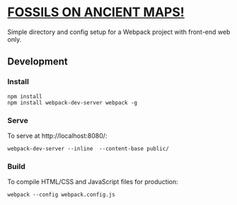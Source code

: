 # [FOSSILS ON ANCIENT MAPS!](http://hackthedinos.github.io/RC-pangea3/public/)
Simple directory and config setup for a Webpack project with front-end web only. 

## Development 
### Install
```
npm install
npm install webpack-dev-server webpack -g
```

### Serve

To serve at http://localhost:8080/:

```
webpack-dev-server --inline  --content-base public/ 
```

### Build

To compile HTML/CSS and JavaScript files for production:

```
webpack --config webpack.config.js
```
